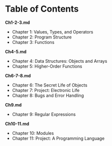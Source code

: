 # Table of Contents

__Ch1-2-3.md__

* Chapter 1: Values, Types, and Operators
* Chapter 2: Program Structure
* Chapter 3: Functions

__Ch4-5.md__

* Chapter 4: Data Structures: Objects and Arrays
* Chapter 5: Higher-Order Functions

__Ch6-7-8.md__

* Chapter 6: The Secret Life of Objects
* Chapter 7: Project: Electronic Life
* Chapter 8: Bugs and Error Handling

__Ch9.md__

* Chapter 9: Regular Expressions

__Ch10-11.md__

* Chapter 10: Modules
* Chapter 11: Project: A Programming Language
